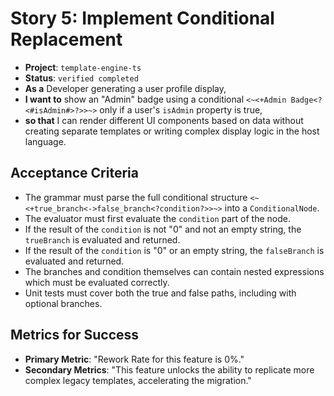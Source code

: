 # Story 5: Implement Conditional Replacement

- **Project**: `template-engine-ts`
- **Status**: `verified completed`
- **As a** Developer generating a user profile display,
- **I want to** show an "Admin" badge using a conditional `<~<+Admin Badge<?<#isAdmin#>?>>~>` only if a user's `isAdmin` property is true,
- **so that** I can render different UI components based on data without creating separate templates or writing complex display logic in the host language.

## Acceptance Criteria

- The grammar must parse the full conditional structure `<~<+true_branch<->false_branch<?condition?>>~>` into a `ConditionalNode`.
- The evaluator must first evaluate the `condition` part of the node.
- If the result of the `condition` is not "0" and not an empty string, the `trueBranch` is evaluated and returned.
- If the result of the `condition` is "0" or an empty string, the `falseBranch` is evaluated and returned.
- The branches and condition themselves can contain nested expressions which must be evaluated correctly.
- Unit tests must cover both the true and false paths, including with optional branches.

## Metrics for Success

- **Primary Metric**: "Rework Rate for this feature is 0%."
- **Secondary Metrics**: "This feature unlocks the ability to replicate more complex legacy templates, accelerating the migration."
